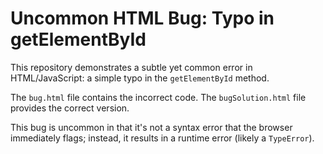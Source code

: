# Uncommon HTML Bug: Typo in getElementById

This repository demonstrates a subtle yet common error in HTML/JavaScript: a simple typo in the `getElementById` method.

The `bug.html` file contains the incorrect code.  The `bugSolution.html` file provides the correct version.

This bug is uncommon in that it's not a syntax error that the browser immediately flags; instead, it results in a runtime error (likely a `TypeError`).
